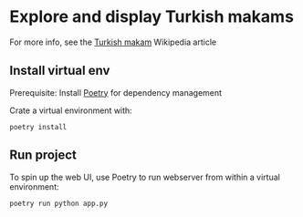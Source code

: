 # Explore and display Turkish makams

For more info, see the [Turkish makam](https://en.wikipedia.org/wiki/Turkish_makam) Wikipedia article

## Install virtual env
Prerequisite: Install [Poetry](https://python-poetry.org/docs/) for dependency management

Crate a virtual environment with:
```
poetry install
```

## Run project

To spin up the web UI, use Poetry to run webserver from within a virtual environment:
```
poetry run python app.py
```
